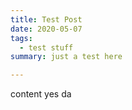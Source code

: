 ```yaml
---
title: Test Post
date: 2020-05-07
tags:
  - test stuff
summary: just a test here

---
```



content yes
da
